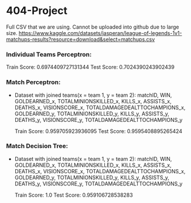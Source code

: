 # 404-Project

Full CSV that we are using. Cannot be uploaded into github due to large size. 
https://www.kaggle.com/datasets/jasperan/league-of-legends-1v1-matchups-results?resource=download&select=matchups.csv


### Individual Teams Perceptron:
  Train Score:  0.6974409727131344
  Test Score:  0.7024390243902439
  
### Match Perceptron:

- Dataset with joined teams(x = team 1, y = team 2):
matchID, WIN, GOLDEARNED_x, TOTALMINIONSKILLED_x, KILLS_x, ASSISTS_x, DEATHS_x, VISIONSCORE_x, TOTALDAMAGEDEALTTOCHAMPIONS_x, 
GOLDEARNED_y, TOTALMINIONSKILLED_y, KILLS_y, ASSISTS_y, DEATHS_y, VISIONSCORE_y, TOTALDAMAGEDEALTTOCHAMPIONS_y

  Train Score:  0.959705923936095
  Test Score:  0.9595408895265424
  
### Match Decision Tree:

- Dataset with joined teams(x = team 1, y = team 2):
matchID, WIN, GOLDEARNED_x, TOTALMINIONSKILLED_x, KILLS_x, ASSISTS_x, DEATHS_x, VISIONSCORE_x, TOTALDAMAGEDEALTTOCHAMPIONS_x, 
GOLDEARNED_y, TOTALMINIONSKILLED_y, KILLS_y, ASSISTS_y, DEATHS_y, VISIONSCORE_y, TOTALDAMAGEDEALTTOCHAMPIONS_y

  Train Score:  1.0
  Test Score:  0.959106728538283
  
